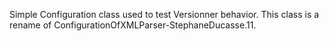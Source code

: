 Simple Configuration class used to test Versionner behavior.
This class is a rename of ConfigurationOfXMLParser-StephaneDucasse.11.
